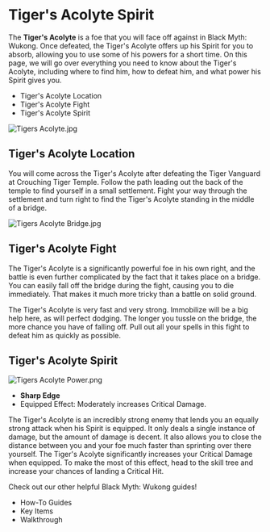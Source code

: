 # Tiger's Acolyte Spirit

The **Tiger's Acolyte** is a foe that you will face off against in Black Myth: Wukong. Once defeated, the Tiger's Acolyte offers up his Spirit for you to absorb, allowing you to use some of his powers for a short time. On this page, we will go over everything you need to know about the Tiger's Acolyte, including where to find him, how to defeat him, and what power his Spirit gives you. 

  * Tiger's Acolyte Location
  * Tiger's Acolyte Fight
  * Tiger's Acolyte Spirit

![Tigers Acolyte.jpg](https://oyster.ignimgs.com/mediawiki/apis.ign.com/black-myth-wukong/c/cc/Tigers_Acolyte.jpg)

## Tiger's Acolyte Location

You will come across the Tiger's Acolyte after defeating the Tiger Vanguard at Crouching Tiger Temple. Follow the path leading out the back of the temple to find yourself in a small settlement. Fight your way through the settlement and turn right to find the Tiger's Acolyte standing in the middle of a bridge. 

![Tigers Acolyte Bridge.jpg](https://oyster.ignimgs.com/mediawiki/apis.ign.com/black-myth-wukong/d/d1/Tigers_Acolyte_Bridge.jpg)

## Tiger's Acolyte Fight

The Tiger's Acolyte is a significantly powerful foe in his own right, and the battle is even further complicated by the fact that it takes place on a bridge. You can easily fall off the bridge during the fight, causing you to die immediately. That makes it much more tricky than a battle on solid ground. 

The Tiger's Acolyte is very fast and very strong. Immobilize will be a big help here, as will perfect dodging. The longer you tussle on the bridge, the more chance you have of falling off. Pull out all your spells in this fight to defeat him as quickly as possible. 

## Tiger's Acolyte Spirit

![Tigers Acolyte Power.png](https://oyster.ignimgs.com/mediawiki/apis.ign.com/black-myth-wukong/8/87/Tigers_Acolyte_Power.png)

  * **Sharp Edge**
  * Equipped Effect: Moderately increases Critical Damage.

The Tiger's Acolyte is an incredibly strong enemy that lends you an equally strong attack when his Spirit is equipped. It only deals a single instance of damage, but the amount of damage is decent. It also allows you to close the distance between you and your foe much faster than sprinting over there yourself. The Tiger's Acolyte significantly increases your Critical Damage when equipped. To make the most of this effect, head to the skill tree and increase your chances of landing a Critical Hit. 

Check out our other helpful Black Myth: Wukong guides! 

  * How-To Guides
  * Key Items
  * Walkthrough

